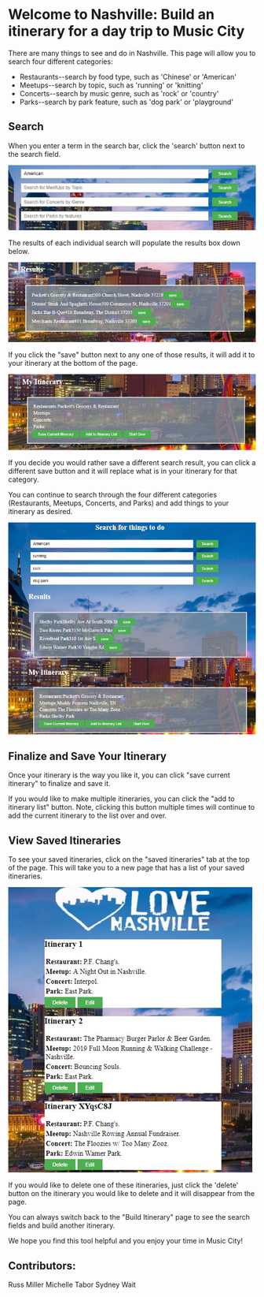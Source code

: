 # Welcome to Nashville: Build an itinerary for a day trip to Music City

There are many things to see and do in Nashville.  This page will allow you to search four different categories:

* Restaurants--search by food type, such as 'Chinese' or 'American'
* Meetups--search by topic, such as 'running' or 'knitting'
* Concerts--search by music genre, such as 'rock' or 'country'
* Parks--search by park feature, such as 'dog park' or 'playground'

## Search
When you enter a term in the search bar, click the 'search' button next to the search field.


![Alt text](images/searchfield.jpg?raw=true "searchfield")



The results of each individual search will populate the results box down below.

![Alt text](images/results.jpg?raw=true "results")



If you click the "save" button next to any one of those results, it will add it to your itinerary at the bottom of the page.


![Alt text](images/itinerary.jpg?raw=true "itinerary")



If you decide you would rather save a different search result, you can click a different save button and it will replace what is in your itinerary for that category.

You can continue to search through the four different categories (Restaurants, Meetups, Concerts, and Parks) and add things to your itinerary as desired.



![Alt text](images/fullpage.jpg?raw=true "wholepage")



## Finalize and Save Your Itinerary
Once your itinerary is the way you like it, you can click "save current itinerary" to finalize and save it.

If you would like to make multiple itineraries, you can click the "add to itinerary list" button.  Note, clicking this button multiple times will continue to add the current itinerary to the list over and over.

## View Saved Itineraries
To see your saved itineraries, click on the "saved itineraries" tab at the top of the page.  This will take you to a new page that has a list of your saved itineraries.

![Alt text](images/savedlist.jpg?raw=true "saved itineraries")

If you would like to delete one of these itineraries, just click the 'delete' button on the itinerary you would like to delete and it will disappear from the page.

You can always switch back to the "Build Itinerary" page to see the search fields and build another itinerary.

We hope you find this tool helpful and you enjoy your time in Music City!


## Contributors:
Russ Miller
Michelle Tabor
Sydney Wait